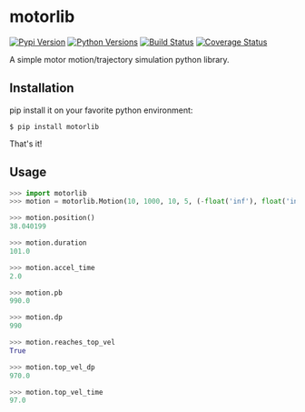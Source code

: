 # motorlib

[![Pypi Version](https://img.shields.io/pypi/v/motorlib.svg)](https://pypi.python.org/pypi/motorlib)
[![Python Versions](https://img.shields.io/pypi/pyversions/motorlib.svg)](https://pypi.python.org/pypi/motorlib)
[![Build Status](https://gitlab.com/tiagocoutinho/motorlib/badges/master/pipeline.svg)](https://gitlab.com/tiagocoutinho/motorlib/commits/master)
[![Coverage Status](https://gitlab.com/tiagocoutinho/motorlib/badges/master/coverage.svg)](https://gitlab.com/tiagocoutinho/motorlib/commits/master)

A simple motor motion/trajectory simulation python library.

## Installation

pip install it on your favorite python environment:

`$ pip install motorlib`

That's it!

## Usage


```python
>>> import motorlib
>>> motion = motorlib.Motion(10, 1000, 10, 5, (-float('inf'), float('inf')))

>>> motion.position()
38.040199

>>> motion.duration
101.0

>>> motion.accel_time
2.0

>>> motion.pb
990.0

>>> motion.dp
990

>>> motion.reaches_top_vel
True

>>> motion.top_vel_dp
970.0

>>> motion.top_vel_time
97.0
```
